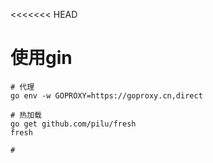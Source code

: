 <<<<<<< HEAD
# 使用gin

```
# 代理
go env -w GOPROXY=https://goproxy.cn,direct

# 热加载
go get github.com/pilu/fresh
fresh

# 
```
